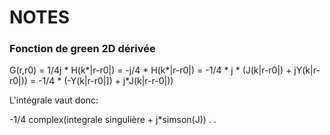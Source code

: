 # NOTES

### Fonction de green 2D dérivée

G(r,r0) = 1/4j * H(k*|r-r0|)
		= -j/4 * H(k*|r-r0|)
		= -1/4 * j * (J(k|r-r0|) + jY(k|r-r0|))
		= -1/4 * (-Y(k|r-r0|]) + j*J(k|r-r-0|))

L'intégrale vaut donc:

-1/4 complex(integrale singulière + j*simson(J))
.
.
